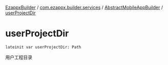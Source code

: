 [EzappxBuilder](../../index.md) / [com.ezappx.builder.services](../index.md) / [AbstractMobileAppBuilder](index.md) / [userProjectDir](./user-project-dir.md)

# userProjectDir

`lateinit var userProjectDir: Path`

用户工程目录


